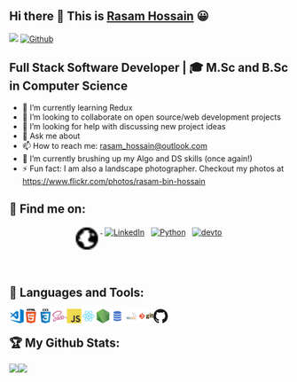 ## Hi there 👋 This is [Rasam Hossain][website] 😀
![](https://visitor-badge.laobi.icu/badge?page_id=rasam-hossain.Crasam-hossain) [![Github](https://img.shields.io/github/followers/rasam-hossain?label=Followers&logo=Github)](https://github.com/rasam-hossain)

## Full Stack Software Developer | 🎓 M.Sc and B.Sc in Computer Science
- 🌱 I’m currently learning Redux
- 👯 I’m looking to collaborate on open source/web development projects
- 🤔 I’m looking for help with discussing new project ideas
- 💬 Ask me about 
- 📫 How to reach me: rasam_hossain@outlook.com
- 🔭 I’m currently brushing up my Algo and DS skills (once again!)
- ⚡ Fun fact: I am also a landscape photographer. Checkout my photos at https://www.flickr.com/photos/rasam-bin-hossain

## :email: Find me on:
<p align="center">
 <a href="https://rasam-hossain.github.io/" target="_blank" rel="noopener noreferrer"> <img src="https://raw.githubusercontent.com/iconic/open-iconic/master/svg/globe.svg" alt="Portfolio" height="40" style="vertical-align:top; margin:4px"> </a>
 <a href="https://www.linkedin.com/in/rasamhossian" target="_blank" rel="noopener noreferrer"> <img src="https://cdn.jsdelivr.net/npm/simple-icons@v3/icons/linkedin.svg" alt="LinkedIn" height="40" style="vertical-align:top; margin:4px"></a>
 <a href="mailto:rasam-hossain@outlook.com"> <img src="https://cdn.jsdelivr.net/npm/simple-icons@v3/icons/gmail.svg" alt="Python" height="40" style="vertical-align:top; margin:4px"></a> 
  <a href="https://dev.to/rasamhossain" target="_blank" rel="noopener noreferrer"> <img src="https://img.shields.io/badge/DEV.TO-%230A0A0A.svg?&style=for-the-badge&logo=dev-dot-to&logoColor=white" alt="devto" height="40" style="vertical-align:top; margin:4px"> </a>
</p>
<br />

## 🧰 Languages and Tools:
<img align="left" alt="Visual Studio Code" width="26px" src="https://raw.githubusercontent.com/github/explore/80688e429a7d4ef2fca1e82350fe8e3517d3494d/topics/visual-studio-code/visual-studio-code.png" />
<img align="left" alt="HTML5" width="26px" src="https://raw.githubusercontent.com/github/explore/80688e429a7d4ef2fca1e82350fe8e3517d3494d/topics/html/html.png" />
<img align="left" alt="CSS3" width="26px" src="https://raw.githubusercontent.com/github/explore/80688e429a7d4ef2fca1e82350fe8e3517d3494d/topics/css/css.png" />
<img align="left" alt="Sass" width="26px" src="https://raw.githubusercontent.com/github/explore/80688e429a7d4ef2fca1e82350fe8e3517d3494d/topics/sass/sass.png" />
<img align="left" alt="JavaScript" width="26px" src="https://raw.githubusercontent.com/github/explore/80688e429a7d4ef2fca1e82350fe8e3517d3494d/topics/javascript/javascript.png" />
<img align="left" alt="React" width="26px" src="https://raw.githubusercontent.com/github/explore/80688e429a7d4ef2fca1e82350fe8e3517d3494d/topics/react/react.png" />
<img align="left" alt="Node.js" width="26px" src="https://raw.githubusercontent.com/github/explore/80688e429a7d4ef2fca1e82350fe8e3517d3494d/topics/nodejs/nodejs.png" />
<img align="left" alt="SQL" width="26px" src="https://raw.githubusercontent.com/github/explore/80688e429a7d4ef2fca1e82350fe8e3517d3494d/topics/sql/sql.png" />
<img align="left" alt="MySQL" width="26px" src="https://raw.githubusercontent.com/github/explore/80688e429a7d4ef2fca1e82350fe8e3517d3494d/topics/mysql/mysql.png" />
<img align="left" alt="Git" width="26px" src="https://raw.githubusercontent.com/github/explore/80688e429a7d4ef2fca1e82350fe8e3517d3494d/topics/git/git.png" />
<img align="left" alt="GitHub" width="26px" src="https://raw.githubusercontent.com/github/explore/78df643247d429f6cc873026c0622819ad797942/topics/github/github.png" />
<br />

## :trophy: My Github Stats:
<!--
![GitHub stats](https://readme-stats-cfgj2cxdy.vercel.app/api?username=rasam-hossain&count_private=true&show_icons=true&theme=tokyonight)
![Top Langs](https://readme-stats-cfgj2cxdy.vercel.app/api/top-langs/?username=rasam-hossain&hide=php&theme=tokyonight)
-->
<div>
<a href="https://readme-stats-cfgj2cxdy.vercel.app/api?username=rasam-hossain&count_private=true&show_icons=true&theme=tokyonight">
  <img  align="left" src="https://readme-stats-cfgj2cxdy.vercel.app/api?username=rasam-hossain&count_private=true&show_icons=true&theme=tokyonight" />
</a>
<a href="https://readme-stats-cfgj2cxdy.vercel.app/api/top-langs/?username=rasam-hossain&hide=php&theme=tokyonight">
  <img align="left" src="https://readme-stats-cfgj2cxdy.vercel.app/api/top-langs/?username=rasam-hossain&hide=php&theme=tokyonight" />
</a>
</div>



[website]: https://rasam-hossain.github.io/
[linkedin]: https://www.linkedin.com/in/rasamhossain/
[mail]: mailto:rasam_hossain@outlook.com
